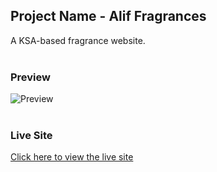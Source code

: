 ## Project Name - Alif Fragrances  
A KSA-based fragrance website.<br><br>

### Preview  
![Preview]([https://github.com/Dhanyaa-bot/mohammadola/blob/main/images/preview.png])<br><br>

### Live Site  
[Click here to view the live site](https://dhanyaa-bot.github.io/mohammadola)  
